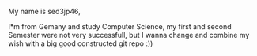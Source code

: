 My name is sed3jp46,

I*m from Gemany and study Computer Science,
my first and second Semester were not very successfull,
but I wanna change and combine my wish with a big good constructed git repo :))
